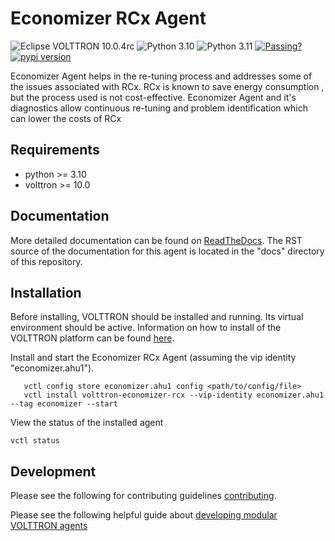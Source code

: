 # Economizer RCx Agent

![Eclipse VOLTTRON 10.0.4rc](https://img.shields.io/badge/Eclipse%20VOLTTRON-10.0.4rc-red.svg)
![Python 3.10](https://img.shields.io/badge/python-3.10-blue.svg)
![Python 3.11](https://img.shields.io/badge/python-3.11-blue.svg)
[![Passing?](https://github.com/eclipse-volttron/volttron-economizer-rcx/actions/workflows/run-tests.yml/badge.svg)](https://github.com/VOLTTRON/volttron-economizer-rcx/actions/workflows/run-tests.yml)
[![pypi version](https://img.shields.io/pypi/v/volttron-economizer-rcx.svg)](https://pypi.org/project/volttron-economizer-rcx/)

Economizer Agent helps in the re-tuning process and addresses some of the issues
associated with RCx. RCx is known to save energy consumption , but the process
used is not cost-effective.  Economizer Agent and it's diagnostics allow continuous
re-tuning and problem identification which can lower the costs of RCx

## Requirements

* python >= 3.10
* volttron >= 10.0

## Documentation

More detailed documentation can be found on [ReadTheDocs](https://eclipse-volttron.readthedocs.io/). The RST source
of the documentation for this agent is located in the "docs" directory of this repository.

## Installation

Before installing, VOLTTRON should be installed and running.  Its virtual environment should be active.
Information on how to install of the VOLTTRON platform can be found
[here](https://github.com/eclipse-volttron/volttron-core).

Install and start the Economizer RCx Agent (assuming the vip identity "economizer.ahu1").

```shell
   vctl config store economizer.ahu1 config <path/to/config/file>
   vctl install volttron-economizer-rcx --vip-identity economizer.ahu1 --tag economizer --start
```

View the status of the installed agent

```shell
vctl status
```

## Development

Please see the following for contributing guidelines [contributing](https://github.com/eclipse-volttron/volttron-core/blob/develop/CONTRIBUTING.md).

Please see the following helpful guide about [developing modular VOLTTRON agents](https://github.com/eclipse-volttron/volttron-core/blob/develop/DEVELOPING_ON_MODULAR.md)

